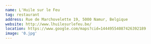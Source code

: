 ```yaml
---
name: L'Huile sur le Feu
tag: restaurant
address: Rue de Marchovelette 19, 5000 Namur, Belgique
website: http://www.lhuilesurlefeu.be/
location: https://www.google.com/maps?cid=14449554087426392189
image: '0.jpg'
---
```

